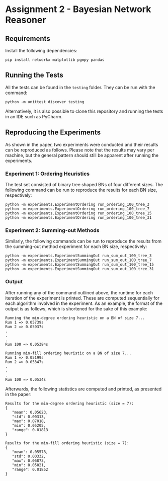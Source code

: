 # Assignment 2 - Bayesian Network Reasoner

## Requirements
Install the following dependencies:
```commandline
pip install networkx matplotlib pgmpy pandas
```

## Running the Tests
All the tests can be found in the ``testing`` folder. They can be run 
with the command:
```commandline
python -m unittest discover testing
```

Alternatively, it is also possible to clone this repository and running
the tests in an IDE such as PyCharm.

## Reproducing the Experiments
As shown in the paper, two experiments were conducted and their 
results can be reproduced as follows. Please note that the results
may vary per machine, but the general pattern should still be apparent
after running the experiments.

### Experiment 1: Ordering Heuristics
The test set consisted of binary tree shaped BNs of four different sizes.
The following command can be run to reproduce the results for each
BN size, respectively:
```commandline
python -m experiments.ExperimentOrdering run_ordering_100_tree_3
python -m experiments.ExperimentOrdering run_ordering_100_tree_7
python -m experiments.ExperimentOrdering run_ordering_100_tree_15
python -m experiments.ExperimentOrdering run_ordering_100_tree_31
```

### Experiment 2: Summing-out Methods
Similarly, the following commands can be run to reproduce the results
from the summing-out method experiment for each BN size, respectively:
```commandline
python -m experiments.ExperimentSummingOut run_sum_out_100_tree_3
python -m experiments.ExperimentSummingOut run_sum_out_100_tree_7
python -m experiments.ExperimentSummingOut run_sum_out_100_tree_15
python -m experiments.ExperimentSummingOut run_sum_out_100_tree_31
```

### Output
After running any of the command outlined above, the runtime for each iteration of the experiment is printed. These are 
computed sequentially for each algorithm involved in the experiment. 
As an example, the format of the output is as follows, which is shortened
for the sake of this example:
```
Running the min-degree ordering heuristic on a BN of size 7...
Run 1 => 0.05739s
Run 2 => 0.05937s
.
.
.
Run 100 => 0.05384s

Running min-fill ordering heuristic on a BN of size 7...
Run 1 => 0.05199s
Run 2 => 0.05347s
.
.
.
Run 100 => 0.0534s
```

Afterwards, the following statistics are computed and printed,
as presented in the paper:

```
Results for the min-degree ordering heuristic (size = 7):
{
   "mean": 0.05623,
   "std": 0.00313,
   "max": 0.07018,
   "min": 0.05205,
   "range": 0.01813
}

Results for the min-fill ordering heuristic (size = 7):
{
   "mean": 0.05578,
   "std": 0.00332,
   "max": 0.06873,
   "min": 0.05021,
   "range": 0.01852
}
```
